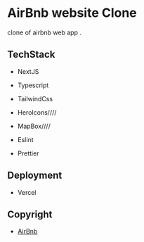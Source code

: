 # AirBnb website Clone

clone of airbnb web app .

## TechStack

- NextJS
- Typescript
- TailwindCss
- HeroIcons////
- MapBox////

- Eslint
- Prettier

## Deployment

- Vercel

## Copyright

- [AirBnb](https://www.airbnb.com/) 
